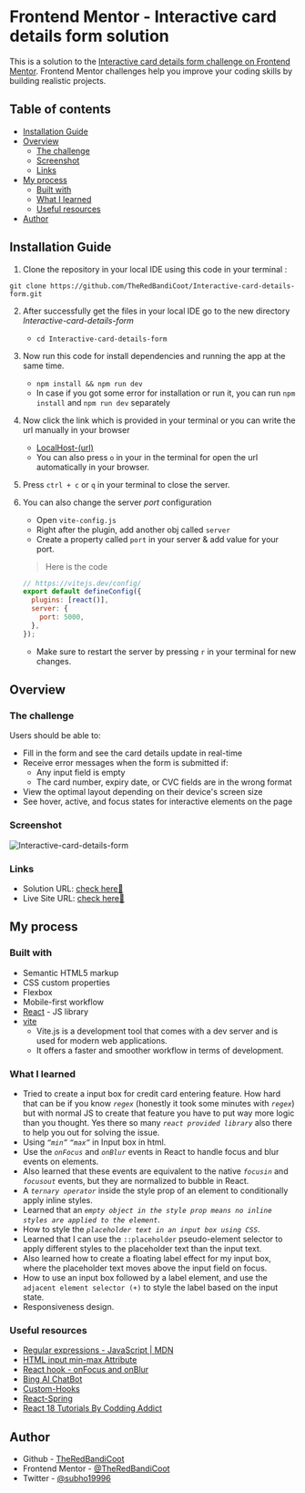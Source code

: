 # Frontend Mentor - Interactive card details form solution

This is a solution to the [Interactive card details form challenge on Frontend Mentor](https://www.frontendmentor.io/challenges/interactive-card-details-form-XpS8cKZDWw). Frontend Mentor challenges help you improve your coding skills by building realistic projects.

## Table of contents

- [Installation Guide](#installation-guide)
- [Overview](#overview)
  - [The challenge](#the-challenge)
  - [Screenshot](#screenshot)
  - [Links](#links)
- [My process](#my-process)
  - [Built with](#built-with)
  - [What I learned](#what-i-learned)
  - [Useful resources](#useful-resources)
- [Author](#author)

## Installation Guide

1. Clone the repository in your local IDE using this code in your terminal :

```git
git clone https://github.com/TheRedBandiCoot/Interactive-card-details-form.git
```

2. After successfully get the files in your local IDE go to the new directory _Interactive-card-details-form_

   - `cd Interactive-card-details-form`

3. Now run this code for install dependencies and running the app at the same time.

   - `npm install && npm run dev`
   - In case if you got some error for installation or run it, you can run `npm install` and `npm run dev` separately

4. Now click the link which is provided in your terminal or you can write the url manually in your browser

   - [LocalHost-(url)](http://localhost:3000)
   - You can also press `o` in your in the terminal for open the url automatically in your browser.

5. Press `ctrl + c` or `q` in your terminal to close the server.

6. You can also change the server _port_ configuration

   - Open `vite-config.js`
   - Right after the plugin, add another obj called `server`
   - Create a property called `port` in your server & add value for your port.

   > Here is the code

   ```js
   // https://vitejs.dev/config/
   export default defineConfig({
     plugins: [react()],
     server: {
       port: 5000,
     },
   });
   ```

   - Make sure to restart the server by pressing `r` in your terminal for new changes.

## Overview

### The challenge

Users should be able to:

- Fill in the form and see the card details update in real-time
- Receive error messages when the form is submitted if:
  - Any input field is empty
  - The card number, expiry date, or CVC fields are in the wrong format
- View the optimal layout depending on their device's screen size
- See hover, active, and focus states for interactive elements on the page

### Screenshot

![Interactive-card-details-form](https://i.ibb.co/NtMmXQ1/Screenshot-1.png)

### Links

- Solution URL: [check here🔗](https://github.com/TheRedBandiCoot/Interactive-card-details-form.git)
- Live Site URL: [check here🔗](https://interactive-atm-card-details-form.netlify.app/)

## My process

### Built with

- Semantic HTML5 markup
- CSS custom properties
- Flexbox
- Mobile-first workflow
- [React](https://reactjs.org/) - JS library
- [vite](https://vitejs.dev/)
  - Vite.js is a development tool that comes with a dev server and is used for modern web applications.
  - It offers a faster and smoother workflow in terms of development.

### What I learned

- Tried to create a input box for credit card entering feature. How hard that can be if you know _`regex`_ (honestly it took some minutes with _`regex`_) but with normal JS to create that feature you have to put way more logic than you thought. Yes there so many _`react provided library`_ also there to help you out for solving the issue.
- Using _`“min”`_ _`“max”`_ in Input box in html.
- Use the _`onFocus`_ and _`onBlur`_ events in React to handle focus and blur events on elements.
- Also learned that these events are equivalent to the native _`focusin`_ and _`focusout`_ events, but they are normalized to bubble in React.
- A _`ternary operator`_ inside the style prop of an element to conditionally apply inline styles.
- Learned that an _`empty object in the style prop means no inline styles are applied to the element`_.
- How to style the _`placeholder text in an input box using CSS`_.
- Learned that I can use the `::placeholder` pseudo-element selector to apply different styles to the placeholder text than the input text.
- Also learned how to create a floating label effect for my input box, where the placeholder text moves above the input field on focus.
- How to use an input box followed by a label element, and use the `adjacent element selector (+)` to style the label based on the input state.
- Responsiveness design.

### Useful resources

- [Regular expressions - JavaScript | MDN](https://www.bing.com/search?pglt=169&q=regex+js&cvid=1da9c08f5cc7490a84c212d78639f5d9&aqs=edge..69i57j0l8.1863j0j1&FORM=ANNTA1&PC=U531)
- [HTML input min-max Attribute](https://www.w3schools.com/tags/att_input_min.asp)
- [React hook - onFocus and onBlur](https://stackoverflow.com/questions/64525916/react-hook-onfocus-and-onblur)
- [Bing AI ChatBot](https://www.bing.com/search?q=Bing+AI&showconv=1&FORM=hpcodx)
- [Custom-Hooks](https://react.dev/learn/reusing-logic-with-custom-hooks)
- [React-Spring](https://www.react-spring.dev/)
- [React 18 Tutorials By Codding Addict](https://youtu.be/Flbw5BX_AX0)

## Author

- Github - [TheRedBandiCoot](https://github.com/TheRedBandiCoot)
- Frontend Mentor - [@TheRedBandiCoot](https://www.frontendmentor.io/profile/TheRedBandiCoot)
- Twitter - [@subho19996](https://twitter.com/subho19996)
